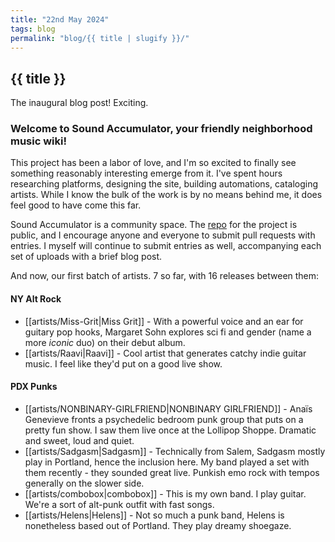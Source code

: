 ```yaml
---
title: "22nd May 2024"
tags: blog
permalink: "blog/{{ title | slugify }}/"
---
```


## {{ title }}

The inaugural blog post! Exciting.

### Welcome to Sound Accumulator, your friendly neighborhood music wiki!

This project has been a labor of love, and I'm so excited to finally see something reasonably interesting emerge from it. I've spent hours researching platforms, designing the site, building automations, cataloging artists. While I know the bulk of the work is by no means behind me, it does feel good to have come this far.

Sound Accumulator is a community space. The [repo](https://github.com/t-schreibs/sound-accumulator) for the project is public, and I encourage anyone and everyone to submit pull requests with entries. I myself will continue to submit entries as well, accompanying each set of uploads with a brief blog post.

And now, our first batch of artists. 7 so far, with 16 releases between them:

#### NY Alt Rock

- [[artists/Miss-Grit|Miss Grit]] - With a powerful voice and an ear for guitary pop hooks, Margaret Sohn explores sci fi and gender (name a more _iconic_ duo) on their debut album.
- [[artists/Raavi|Raavi]] - Cool artist that generates catchy indie guitar music. I feel like they'd put on a good live show.

#### PDX Punks

- [[artists/NONBINARY-GIRLFRIEND|NONBINARY GIRLFRIEND]] - Anaïs Genevieve fronts a psychedelic bedroom punk group that puts on a pretty fun show. I saw them live once at the Lollipop Shoppe. Dramatic and sweet, loud and quiet.
- [[artists/Sadgasm|Sadgasm]] - Technically from Salem, Sadgasm mostly play in Portland, hence the inclusion here. My band played a set with them recently - they sounded great live. Punkish emo rock with tempos generally on the slower side.
- [[artists/combobox|combobox]] - This is my own band. I play guitar. We're a sort of alt-punk outfit with fast songs.
- [[artists/Helens|Helens]] - Not so much a punk band, Helens is nonetheless based out of Portland. They play dreamy shoegaze.